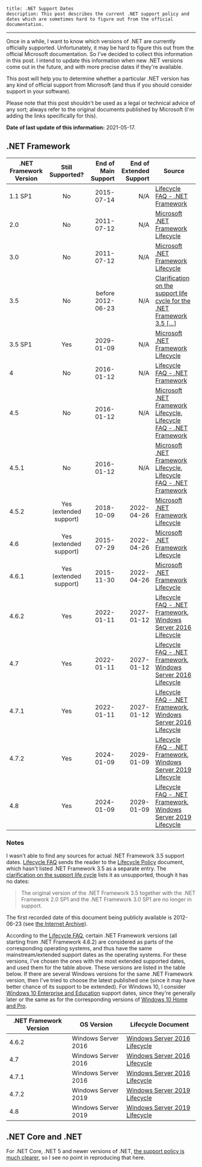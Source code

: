     title: .NET Support Dates
    description: This post describes the current .NET support policy and dates which are sometimes hard to figure out from the official documentation.
---

Once in a while, I want to know which versions of .NET are currently officially supported. Unfortunately, it may be hard to figure this out from the official Microsoft documentation. So I've decided to collect this information in this post. I intend to update this information when new .NET versions come out in the future, and with more precise dates if they're available.

This post will help you to determine whether a particular .NET version has any kind of official support from Microsoft (and thus if you should consider support in your software).

Please note that this post shouldn't be used as a legal or technical advice of any sort; always refer to the original documents published by Microsoft (I'm adding the links specifically for this).

**Date of last update of this information:** 2021-05-17.

## .NET Framework

| .NET Framework Version | Still Supported?       | End of Main Support | End of Extended Support | Source |
|------------------------|:----------------------:|--------------------:|------------------------:|--------|
| 1.1 SP1                | No                     | 2015-07-14          | N/A                     | [Lifecycle FAQ - .NET Framework][docs.lifecycle-faq] |
| 2.0                    | No                     | 2011-07-12          | N/A                     | [Microsoft .NET Framework Lifecycle][lifecycle.net-framework] |
| 3.0                    | No                     | 2011-07-12          | N/A                     | [Microsoft .NET Framework Lifecycle][lifecycle.net-framework] |
| 3.5                    | No                     | before 2012-06-23   | N/A                     | [Clarification on the support life cycle for the .NET Framework 3.5 \[…\]][support.lifecycle-clarification] |
| 3.5 SP1                | Yes                    | 2029-01-09          | N/A                     | [Microsoft .NET Framework Lifecycle][lifecycle.net-framework] |
| 4                      | No                     | 2016-01-12          | N/A                     | [Lifecycle FAQ - .NET Framework][docs.lifecycle-faq] |
| 4.5                    | No                     | 2016-01-12          | N/A                     | [Microsoft .NET Framework Lifecycle][lifecycle.net-framework], [Lifecycle FAQ - .NET Framework][docs.lifecycle-faq] |
| 4.5.1                  | No                     | 2016-01-12          | N/A                     | [Microsoft .NET Framework Lifecycle][lifecycle.net-framework], [Lifecycle FAQ - .NET Framework][docs.lifecycle-faq] |
| 4.5.2                  | Yes (extended support) | 2018-10-09          | 2022-04-26              | [Microsoft .NET Framework Lifecycle][lifecycle.net-framework] |
| 4.6                    | Yes (extended support) | 2015-07-29          | 2022-04-26              | [Microsoft .NET Framework Lifecycle][lifecycle.net-framework] |
| 4.6.1                  | Yes (extended support) | 2015-11-30          | 2022-04-26              | [Microsoft .NET Framework Lifecycle][lifecycle.net-framework] |
| 4.6.2                  | Yes                    | 2022-01-11          | 2027-01-12              | [Lifecycle FAQ - .NET Framework][docs.lifecycle-faq], [Windows Server 2016 Lifecycle][lifecycle.windows-server-2016] |
| 4.7                    | Yes                    | 2022-01-11          | 2027-01-12              | [Lifecycle FAQ - .NET Framework][docs.lifecycle-faq], [Windows Server 2016 Lifecycle][lifecycle.windows-server-2016] |
| 4.7.1                  | Yes                    | 2022-01-11          | 2027-01-12              | [Lifecycle FAQ - .NET Framework][docs.lifecycle-faq], [Windows Server 2016 Lifecycle][lifecycle.windows-server-2016] |
| 4.7.2                  | Yes                    | 2024-01-09          | 2029-01-09              | [Lifecycle FAQ - .NET Framework][docs.lifecycle-faq], [Windows Server 2019 Lifecycle][lifecycle.windows-server-2019] |
| 4.8                    | Yes                    | 2024-01-09          | 2029-01-09              | [Lifecycle FAQ - .NET Framework][docs.lifecycle-faq], [Windows Server 2019 Lifecycle][lifecycle.windows-server-2019] |

### Notes

I wasn't able to find any sources for actual .NET Framework 3.5 support dates. [Lifecycle FAQ][docs.lifecycle-faq] sends the reader to the [Lifecycle Policy][lifecycle.net-framework] document, which hasn't listed .NET Framework 3.5 as a separate entry. The [clarification on the support life cycle][support.lifecycle-clarification] lists it as unsupported, though it has no dates:

> The original version of the .NET Framework 3.5 together with the .NET Framework 2.0 SP1 and the .NET Framework 3.0 SP1 are no longer in support.

The first recorded date of this document being publicly available is 2012-06-23 (see [the Internet Archive][archive.lifecycle-clarification]).

According to the [Lifecycle FAQ][docs.lifecycle-faq], certain .NET Framework versions (all starting from .NET Framework 4.6.2) are considered as parts of the corresponding operating systems, and thus have the same mainstream/extended support dates as the operating systems. For these versions, I've chosen the ones with the most extended supported dates, and used them for the table above. These versions are listed in the table below. If there are several Windows versions for the same .NET Framework version, then I've tried to choose the latest published one (since it may have better chance of its support to be extended). For Windows 10, I consider [Windows 10 Enterprise and Education][lifecycle.windows-10.enterprise-edu] support dates, since they're generally later or the same as for the corresponding versions of [Windows 10 Home and Pro][lifecycle.windows-10.home-pro].

| .NET Framework Version | OS Version             | Lifecycle Document         |
|------------------------|------------------------|----------------------------|
| 4.6.2                  | Windows Server 2016    | [Windows Server 2016 Lifecycle][lifecycle.windows-server-2016] |
| 4.7                    | Windows Server 2016    | [Windows Server 2016 Lifecycle][lifecycle.windows-server-2016] |
| 4.7.1                  | Windows Server 2016    | [Windows Server 2016 Lifecycle][lifecycle.windows-server-2016] |
| 4.7.2                  | Windows Server 2019    | [Windows Server 2019 Lifecycle][lifecycle.windows-server-2019] |
| 4.8                    | Windows Server 2019    | [Windows Server 2019 Lifecycle][lifecycle.windows-server-2019] |

## .NET Core and .NET

For .NET Core, .NET 5 and newer versions of .NET, [the support policy is much clearer][dotnet.support-policy], so I see no point in reproducing that here.

[archive.lifecycle-clarification]: https://web.archive.org/web/20120623103858/https://support.microsoft.com/kb/2696944
[docs.lifecycle-faq]: https://docs.microsoft.com/en-us/lifecycle/faq/dotnet-framework#what-is-the-lifecycle-policy-for-different-versions-of-the-net-framework
[dotnet.support-policy]: https://dotnet.microsoft.com/platform/support/policy/dotnet-core
[lifecycle.net-framework]: https://docs.microsoft.com/en-us/lifecycle/products/microsoft-net-framework
[lifecycle.windows-10.enterprise-edu]: https://docs.microsoft.com/en-us/lifecycle/products/windows-10-enterprise-and-education
[lifecycle.windows-10.home-pro]: https://docs.microsoft.com/en-us/lifecycle/products/windows-10-home-and-pro
[lifecycle.windows-server-2016]: https://docs.microsoft.com/en-us/lifecycle/products/windows-server-2016
[lifecycle.windows-server-2019]: https://docs.microsoft.com/en-us/lifecycle/products/windows-server-2019
[support.lifecycle-clarification]: https://support.microsoft.com/en-us/topic/clarification-on-the-support-life-cycle-for-the-net-framework-3-5-the-net-framework-3-0-and-the-net-framework-2-0-28621c7b-226c-7682-27f5-2e2a42db39c3
